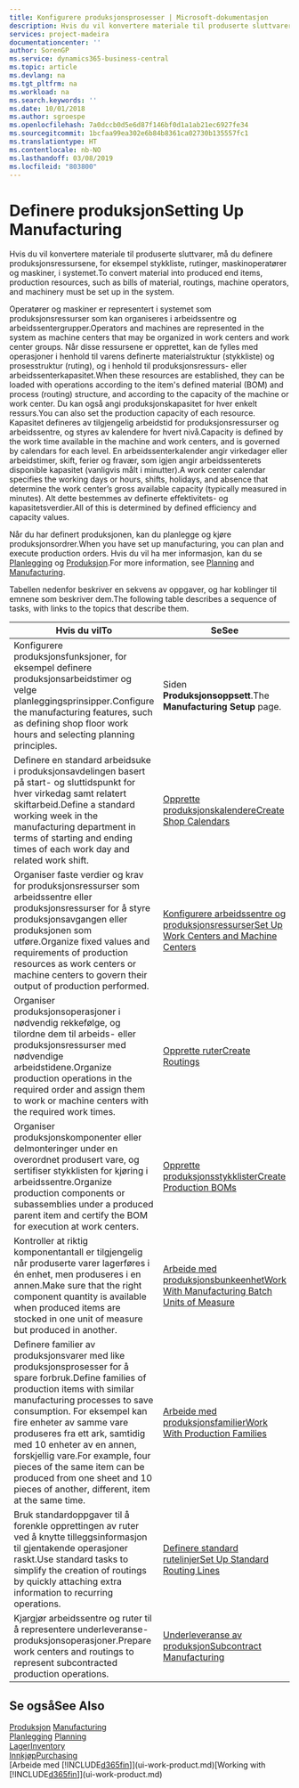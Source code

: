 ```yaml
---
title: Konfigurere produksjonsprosesser | Microsoft-dokumentasjon
description: Hvis du vil konvertere materiale til produserte sluttvarer, må du definere produksjonsressursene, for eksempel stykkliste, rutinger, maskinoperatører og maskiner, i systemet.
services: project-madeira
documentationcenter: ''
author: SorenGP
ms.service: dynamics365-business-central
ms.topic: article
ms.devlang: na
ms.tgt_pltfrm: na
ms.workload: na
ms.search.keywords: ''
ms.date: 10/01/2018
ms.author: sgroespe
ms.openlocfilehash: 7a0dccb0d5e6d87f146bf0d1a1ab21ec6927fe34
ms.sourcegitcommit: 1bcfaa99ea302e6b84b8361ca02730b135557fc1
ms.translationtype: HT
ms.contentlocale: nb-NO
ms.lasthandoff: 03/08/2019
ms.locfileid: "803800"
---
```

# <a name="setting-up-manufacturing"></a><span data-ttu-id="695f6-103">Definere produksjon</span><span class="sxs-lookup"><span data-stu-id="695f6-103">Setting Up Manufacturing</span></span>
<span data-ttu-id="695f6-104">Hvis du vil konvertere materiale til produserte sluttvarer, må du definere produksjonsressursene, for eksempel stykkliste, rutinger, maskinoperatører og maskiner, i systemet.</span><span class="sxs-lookup"><span data-stu-id="695f6-104">To convert material into produced end items, production resources, such as bills of material, routings, machine operators, and machinery must be set up in the system.</span></span>

<span data-ttu-id="695f6-105">Operatører og maskiner er representert i systemet som produksjonsressurser som kan organiseres i arbeidssentre og arbeidssentergrupper.</span><span class="sxs-lookup"><span data-stu-id="695f6-105">Operators and machines are represented in the system as machine centers that may be organized in work centers and work center groups.</span></span> <span data-ttu-id="695f6-106">Når disse ressursene er opprettet, kan de fylles med operasjoner i henhold til varens definerte materialstruktur (stykkliste) og prosesstruktur (ruting), og i henhold til produksjonsressurs- eller arbeidssenterkapasitet.</span><span class="sxs-lookup"><span data-stu-id="695f6-106">When these resources are established, they can be loaded with operations according to the item's defined material (BOM) and process (routing) structure, and according to the capacity of the machine or work center.</span></span> <span data-ttu-id="695f6-107">Du kan også angi produksjonskapasitet for hver enkelt ressurs.</span><span class="sxs-lookup"><span data-stu-id="695f6-107">You can also set the production capacity of each resource.</span></span> <span data-ttu-id="695f6-108">Kapasitet defineres av tilgjengelig arbeidstid for produksjonsressurser og arbeidssentre, og styres av kalendere for hvert nivå.</span><span class="sxs-lookup"><span data-stu-id="695f6-108">Capacity is defined by the work time available in the machine and work centers, and is governed by calendars for each level.</span></span> <span data-ttu-id="695f6-109">En arbeidssenterkalender angir virkedager eller arbeidstimer, skift, ferier og fravær, som igjen angir arbeidssenterets disponible kapasitet (vanligvis målt i minutter).</span><span class="sxs-lookup"><span data-stu-id="695f6-109">A work center calendar specifies the working days or hours, shifts, holidays, and absence that determine the work center’s gross available capacity (typically measured in minutes).</span></span> <span data-ttu-id="695f6-110">Alt dette bestemmes av definerte effektivitets- og kapasitetsverdier.</span><span class="sxs-lookup"><span data-stu-id="695f6-110">All of this is determined by defined efficiency and capacity values.</span></span>  

<span data-ttu-id="695f6-111">Når du har definert produksjonen, kan du planlegge og kjøre produksjonsordrer.</span><span class="sxs-lookup"><span data-stu-id="695f6-111">When you have set up manufacturing, you can plan and execute production orders.</span></span> <span data-ttu-id="695f6-112">Hvis du vil ha mer informasjon, kan du se [Planlegging](production-planning.md) og [Produksjon](production-manage-manufacturing.md).</span><span class="sxs-lookup"><span data-stu-id="695f6-112">For more information, see [Planning](production-planning.md) and [Manufacturing](production-manage-manufacturing.md).</span></span>  

 <span data-ttu-id="695f6-113">Tabellen nedenfor beskriver en sekvens av oppgaver, og har koblinger til emnene som beskriver dem.</span><span class="sxs-lookup"><span data-stu-id="695f6-113">The following table describes a sequence of tasks, with links to the topics that describe them.</span></span>   

|<span data-ttu-id="695f6-114">**Hvis du vil**</span><span class="sxs-lookup"><span data-stu-id="695f6-114">**To**</span></span>|<span data-ttu-id="695f6-115">**Se**</span><span class="sxs-lookup"><span data-stu-id="695f6-115">**See**</span></span>|  
|------------|-------------|  
|<span data-ttu-id="695f6-116">Konfigurere produksjonsfunksjoner, for eksempel definere produksjonsarbeidstimer og velge planleggingsprinsipper.</span><span class="sxs-lookup"><span data-stu-id="695f6-116">Configure the manufacturing features, such as defining shop floor work hours and selecting planning principles.</span></span>|<span data-ttu-id="695f6-117">Siden **Produksjonsoppsett**.</span><span class="sxs-lookup"><span data-stu-id="695f6-117">The **Manufacturing Setup** page.</span></span>|  
|<span data-ttu-id="695f6-118">Definere en standard arbeidsuke i produksjonsavdelingen basert på start- og sluttidspunkt for hver virkedag samt relatert skiftarbeid.</span><span class="sxs-lookup"><span data-stu-id="695f6-118">Define a standard working week in the manufacturing department in terms of starting and ending times of each work day and related work shift.</span></span>|[<span data-ttu-id="695f6-119">Opprette produksjonskalendere</span><span class="sxs-lookup"><span data-stu-id="695f6-119">Create Shop Calendars</span></span>](production-how-to-create-work-center-calendars.md)|  
|<span data-ttu-id="695f6-120">Organiser faste verdier og krav for produksjonsressurser som arbeidssentre eller produksjonsressurser for å styre produksjonsavgangen eller produksjonen som utføre.</span><span class="sxs-lookup"><span data-stu-id="695f6-120">Organize fixed values and requirements of production resources as work centers or machine centers to govern their output of production performed.</span></span>|[<span data-ttu-id="695f6-121">Konfigurere arbeidssentre og produksjonsressurser</span><span class="sxs-lookup"><span data-stu-id="695f6-121">Set Up Work Centers and Machine Centers</span></span>](production-how-to-set-up-work-and-machine-centers.md)|
|<span data-ttu-id="695f6-122">Organiser produksjonsoperasjoner i nødvendig rekkefølge, og tilordne dem til arbeids- eller produksjonsressurser med nødvendige arbeidstidene.</span><span class="sxs-lookup"><span data-stu-id="695f6-122">Organize production operations in the required order and assign them to work or machine centers with the required work times.</span></span>|[<span data-ttu-id="695f6-123">Opprette ruter</span><span class="sxs-lookup"><span data-stu-id="695f6-123">Create Routings</span></span>](production-how-to-create-routings.md)|
|<span data-ttu-id="695f6-124">Organiser produksjonskomponenter eller delmonteringer under en overordnet produsert vare, og sertifiser stykklisten for kjøring i arbeidssentre.</span><span class="sxs-lookup"><span data-stu-id="695f6-124">Organize production components or subassemblies under a produced parent item and certify the BOM for execution at work centers.</span></span>|[<span data-ttu-id="695f6-125">Opprette produksjonsstykklister</span><span class="sxs-lookup"><span data-stu-id="695f6-125">Create Production BOMs</span></span>](production-how-to-create-production-boms.md)|
|<span data-ttu-id="695f6-126">Kontroller at riktig komponentantall er tilgjengelig når produserte varer lagerføres i én enhet, men produseres i en annen.</span><span class="sxs-lookup"><span data-stu-id="695f6-126">Make sure that the right component quantity is available when produced items are stocked in one unit of measure but produced in another.</span></span>|[<span data-ttu-id="695f6-127">Arbeide med produksjonsbunkeenhet</span><span class="sxs-lookup"><span data-stu-id="695f6-127">Work With Manufacturing Batch Units of Measure</span></span>](production-how-to-use-the-manufacturing-batch-unit-of-measure.md)|  
|<span data-ttu-id="695f6-128">Definere familier av produksjonsvarer med like produksjonsprosesser for å spare forbruk.</span><span class="sxs-lookup"><span data-stu-id="695f6-128">Define families of production items with similar manufacturing processes to save consumption.</span></span> <span data-ttu-id="695f6-129">For eksempel kan fire enheter av samme vare produseres fra ett ark, samtidig med 10 enheter av en annen, forskjellig vare.</span><span class="sxs-lookup"><span data-stu-id="695f6-129">For example, four pieces of the same item can be produced from one sheet and 10 pieces of another, different, item at the same time.</span></span>|[<span data-ttu-id="695f6-130">Arbeide med produksjonsfamilier</span><span class="sxs-lookup"><span data-stu-id="695f6-130">Work With Production Families</span></span>](production-how-work-family.md)|
|<span data-ttu-id="695f6-131">Bruk standardoppgaver til å forenkle opprettingen av ruter ved å knytte tilleggsinformasjon til gjentakende operasjoner raskt.</span><span class="sxs-lookup"><span data-stu-id="695f6-131">Use standard tasks to simplify the creation of routings by quickly attaching extra information to recurring operations.</span></span>|[<span data-ttu-id="695f6-132">Definere standard rutelinjer</span><span class="sxs-lookup"><span data-stu-id="695f6-132">Set Up Standard Routing Lines</span></span>](production-how-set-up-standard-routing-lines.md)|  
|<span data-ttu-id="695f6-133">Kjargjør arbeidssentre og ruter til å representere underleveranse-produksjonsoperasjoner.</span><span class="sxs-lookup"><span data-stu-id="695f6-133">Prepare work centers and routings to represent subcontracted production operations.</span></span>|[<span data-ttu-id="695f6-134">Underleveranse av produksjon</span><span class="sxs-lookup"><span data-stu-id="695f6-134">Subcontract Manufacturing</span></span>](production-how-to-subcontract-manufacturing.md)|  

## <a name="see-also"></a><span data-ttu-id="695f6-135">Se også</span><span class="sxs-lookup"><span data-stu-id="695f6-135">See Also</span></span>
<span data-ttu-id="695f6-136">[Produksjon](production-manage-manufacturing.md)  </span><span class="sxs-lookup"><span data-stu-id="695f6-136">[Manufacturing](production-manage-manufacturing.md)  </span></span>  
<span data-ttu-id="695f6-137">[Planlegging](production-planning.md) </span><span class="sxs-lookup"><span data-stu-id="695f6-137">[Planning](production-planning.md) </span></span>  
[<span data-ttu-id="695f6-138">Lager</span><span class="sxs-lookup"><span data-stu-id="695f6-138">Inventory</span></span>](inventory-manage-inventory.md)  
[<span data-ttu-id="695f6-139">Innkjøp</span><span class="sxs-lookup"><span data-stu-id="695f6-139">Purchasing</span></span>](purchasing-manage-purchasing.md)  
<span data-ttu-id="695f6-140">[Arbeide med [!INCLUDE[d365fin](includes/d365fin_md.md)]](ui-work-product.md)</span><span class="sxs-lookup"><span data-stu-id="695f6-140">[Working with [!INCLUDE[d365fin](includes/d365fin_md.md)]](ui-work-product.md)</span></span>

